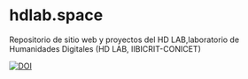 # hdlab.space

Repositorio de sitio web y proyectos del HD LAB,laboratorio de Humanidades Digitales (HD LAB, IIBICRIT-CONICET)

 
[![DOI](https://zenodo.org/badge/DOI/10.5281/zenodo.3467823.svg)](https://doi.org/10.5281/zenodo.3467823)

